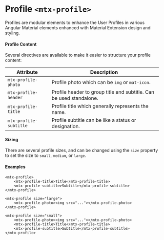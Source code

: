 # Profile `<mtx-profile>`

Profiles are modular elements to enhance the User Profiles in various Angular Material elements enhanced with Material Extension design and styling.

#### Profile Content

Several directives are available to make it easier to structure your profile content:

| Attribute              | Description                                                         |
| ---------------------- | ------------------------------------------------------------------- |
| `mtx-profile-photo`    | Profile photo which can be `img` or `mat-icon`.                     |
| `mtx-profile-header`   | Profile header to group title and subtitle. Can be used standalone. |
| `mtx-profile-title`    | Profile title which generally represents the name.                  |
| `mtx-profile-subtitle` | Profile subtitle can be like a status or designation.               |

#### Sizing

There are several profile sizes, and can be changed using the `size` property to set 
the size to `small`, `medium`, or `large`.

#### Examples

```
<mtx-profile>
    <mtx-profile-title>Title</mtx-profile-title>
    <mtx-profile-subtitle>Subtitle</mtx-profile-subtitle>
</mtx-profile>

<mtx-profile size="large">
    <mtx-profile-photo><img src="..."></mtx-profile-photo>
</mtx-profile>

<mtx-profile size="small">
    <mtx-profile-photo><img src="..."></mtx-profile-photo>
    <mtx-profile-title>Title</mtx-profile-title>
    <mtx-profile-subtitle>Subtitle</mtx-profile-subtitle>
</mtx-profile>
```
